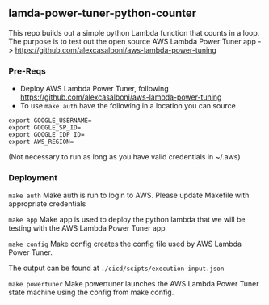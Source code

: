 ## lamda-power-tuner-python-counter
This repo builds out a simple python Lambda function that counts in a loop.\
The purpose is to test out the open source AWS Lambda Power Tuner app -> https://github.com/alexcasalboni/aws-lambda-power-tuning

### Pre-Reqs
* Deploy AWS Lambda Power Tuner, following https://github.com/alexcasalboni/aws-lambda-power-tuning
* To use `make auth` have the following in a location you can source
```
export GOOGLE_USERNAME=
export GOOGLE_SP_ID=
export GOOGLE_IDP_ID=
export AWS_REGION=
```
(Not necessary to run as long as you have valid credentials in ~/.aws)

### Deployment
`make auth`
Make auth is run to login to AWS. Please update Makefile with appropriate credentials

`make app`
Make app is used to deploy the python lambda that we will be testing with the AWS Lambda Power Tuner app

`make config`
Make config creates the config file used by AWS Lambda Power Tuner.

The output can be found at `./cicd/scipts/execution-input.json`

`make powertuner`
Make powertuner launches the AWS Lambda Power Tuner state machine using the config from make config.